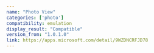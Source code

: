 ```yaml
---
name: "Photo View"
categories: ['photo']
compatibility: emulation
display_result: "Compatible"
version_from: "1.0.1.0"
link: https://apps.microsoft.com/detail/9WZDNCRFJD78
---
```

